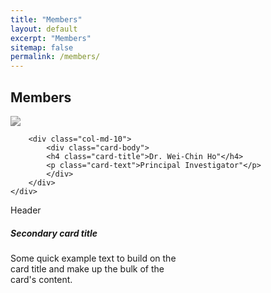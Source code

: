 ```yaml
---
title: "Members"
layout: default
excerpt: "Members"
sitemap: false
permalink: /members/
---
```


<!-- Members -->

<h2><a id="members"></a>Members</h2>

<div class="card team-member-card">
    <div class="row mt-3">
        <div class="col-md-2">
            <a href={{member.url}}>
                <img src="http://wchoEvo.github.io/images/members/who.jpg"
                    class="card-img img-responsive img-thumbnail"
                    style="filter: grayscale(100%); max-width: 100px;"/>
            </a>
        </div>

        <div class="col-md-10">
            <div class="card-body">
            <h4 class="card-title">Dr. Wei-Chin Ho"</h4>
            <p class="card-text">Principal Investigator"</p>
            </div>
        </div>
    </div>
</div>

<div class="card border-secondary mb-3" style="max-width: 18rem;">
  <div class="card-header">Header</div>
  <div class="card-body text-secondary">
    <h5 class="card-title">Secondary card title</h5>
    <p class="card-text">Some quick example text to build on the card title and make up the bulk of the card's content.</p>
  </div>
</div>


[comment]: # (The design is based on https://www.allanlab.org/aboutwebsite.html)
